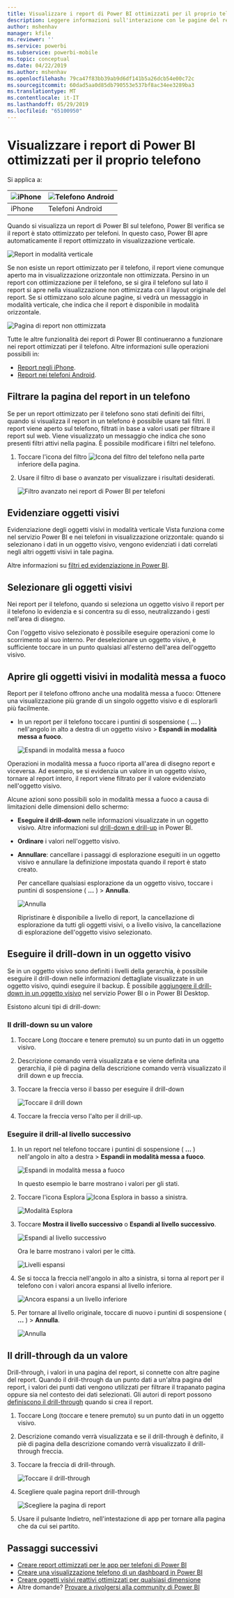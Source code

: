 ```yaml
---
title: Visualizzare i report di Power BI ottimizzati per il proprio telefono
description: Leggere informazioni sull'interazione con le pagine del report ottimizzate per la visualizzazione in app per telefoni di Power BI.
author: mshenhav
manager: kfile
ms.reviewer: ''
ms.service: powerbi
ms.subservice: powerbi-mobile
ms.topic: conceptual
ms.date: 04/22/2019
ms.author: mshenhav
ms.openlocfilehash: 79ca47f83bb39ab9d6df141b5a26dcb54e00c72c
ms.sourcegitcommit: 60dad5aa0d85db790553e537bf8ac34ee3289ba3
ms.translationtype: MT
ms.contentlocale: it-IT
ms.lasthandoff: 05/29/2019
ms.locfileid: "65100950"
---
```

# <a name="view-power-bi-reports-optimized-for-your-phone"></a>Visualizzare i report di Power BI ottimizzati per il proprio telefono

Si applica a:

| ![iPhone](./media/mobile-apps-view-phone-report/ios-logo-40-px.png) | ![Telefono Android](./media/mobile-apps-view-phone-report/android-logo-40-px.png) |
|:--- |:--- |
| iPhone |Telefoni Android |

Quando si visualizza un report di Power BI sul telefono, Power BI verifica se il report è stato ottimizzato per telefoni. In questo caso, Power BI apre automaticamente il report ottimizzato in visualizzazione verticale.

![Report in modalità verticale](./media/mobile-apps-view-phone-report/07-power-bi-phone-report-portrait.png)

Se non esiste un report ottimizzato per il telefono, il report viene comunque aperto ma in visualizzazione orizzontale non ottimizzata. Persino in un report con ottimizzazione per il telefono, se si gira il telefono sul lato il report si apre nella visualizzazione non ottimizzata con il layout originale del report. Se si ottimizzano solo alcune pagine, si vedrà un messaggio in modalità verticale, che indica che il report è disponibile in modalità orizzontale.

![Pagina di report non ottimizzata](./media/mobile-apps-view-phone-report/06-power-bi-phone-report-page-not-optimized.png)

Tutte le altre funzionalità dei report di Power BI continueranno a funzionare nei report ottimizzati per il telefono. Altre informazioni sulle operazioni possibili in:

* [Report negli iPhone](mobile-reports-in-the-mobile-apps.md). 
* [Report nei telefoni Android](mobile-reports-in-the-mobile-apps.md).

## <a name="filter-the-report-page-on-a-phone"></a>Filtrare la pagina del report in un telefono
Se per un report ottimizzato per il telefono sono stati definiti dei filtri, quando si visualizza il report in un telefono è possibile usare tali filtri. Il report viene aperto sul telefono, filtrati in base a valori usati per filtrare il report sul web. Viene visualizzato un messaggio che indica che sono presenti filtri attivi nella pagina. È possibile modificare i filtri nel telefono.

1. Toccare l'icona del filtro ![Icona del filtro del telefono](./media/mobile-apps-view-phone-report/power-bi-phone-filter-icon.png) nella parte inferiore della pagina. 
2. Usare il filtro di base o avanzato per visualizzare i risultati desiderati.
   
    ![Filtro avanzato nei report di Power BI per telefoni](./media/mobile-apps-view-phone-report/power-bi-iphone-advanced-filter-toronto.gif)

## <a name="cross-highlight-visuals"></a>Evidenziare oggetti visivi
Evidenziazione degli oggetti visivi in modalità verticale Vista funziona come nel servizio Power BI e nei telefoni in visualizzazione orizzontale: quando si selezionano i dati in un oggetto visivo, vengono evidenziati i dati correlati negli altri oggetti visivi in tale pagina.

Altre informazioni su [filtri ed evidenziazione in Power BI](../../power-bi-reports-filters-and-highlighting.md).

## <a name="select-visuals"></a>Selezionare gli oggetti visivi
Nei report per il telefono, quando si seleziona un oggetto visivo il report per il telefono lo evidenzia e si concentra su di esso, neutralizzando i gesti nell'area di disegno.

Con l'oggetto visivo selezionato è possibile eseguire operazioni come lo scorrimento al suo interno. Per deselezionare un oggetto visivo, è sufficiente toccare in un punto qualsiasi all'esterno dell'area dell'oggetto visivo.

## <a name="open-visuals-in-focus-mode"></a>Aprire gli oggetti visivi in modalità messa a fuoco
Report per il telefono offrono anche una modalità messa a fuoco: Ottenere una visualizzazione più grande di un singolo oggetto visivo e di esplorarli più facilmente.

* In un report per il telefono toccare i puntini di sospensione ( **...** ) nell'angolo in alto a destra di un oggetto visivo > **Espandi in modalità messa a fuoco**.
  
    ![Espandi in modalità messa a fuoco](././media/mobile-apps-view-phone-report/power-bi-phone-report-focus-mode.png)

Operazioni in modalità messa a fuoco riporta all'area di disegno report e viceversa. Ad esempio, se si evidenzia un valore in un oggetto visivo, tornare al report intero, il report viene filtrato per il valore evidenziato nell'oggetto visivo.

Alcune azioni sono possibili solo in modalità messa a fuoco a causa di limitazioni delle dimensioni dello schermo:

* **Eseguire il drill-down** nelle informazioni visualizzate in un oggetto visivo. Altre informazioni sul [drill-down e drill-up](mobile-apps-view-phone-report.md#drill-down-in-a-visual) in Power BI.
* **Ordinare** i valori nell'oggetto visivo.
* **Annullare**: cancellare i passaggi di esplorazione eseguiti in un oggetto visivo e annullare la definizione impostata quando il report è stato creato.
  
    Per cancellare qualsiasi esplorazione da un oggetto visivo, toccare i puntini di sospensione ( **...** ) > **Annulla**.
  
    ![Annulla](././media/mobile-apps-view-phone-report/power-bi-phone-report-revert-levels.png)
  
    Ripristinare è disponibile a livello di report, la cancellazione di esplorazione da tutti gli oggetti visivi, o a livello visivo, la cancellazione di esplorazione dell'oggetto visivo selezionato.   

## <a name="drill-down-in-a-visual"></a>Eseguire il drill-down in un oggetto visivo
Se in un oggetto visivo sono definiti i livelli della gerarchia, è possibile eseguire il drill-down nelle informazioni dettagliate visualizzate in un oggetto visivo, quindi eseguire il backup. È possibile [aggiungere il drill-down in un oggetto visivo](../end-user-drill.md) nel servizio Power BI o in Power BI Desktop.

Esistono alcuni tipi di drill-down:

### <a name="drill-down-on-a-value"></a>Il drill-down su un valore
1. Toccare Long (toccare e tenere premuto) su un punto dati in un oggetto visivo.
2. Descrizione comando verrà visualizzata e se viene definita una gerarchia, il piè di pagina della descrizione comando verrà visualizzato il drill down e up freccia.
3. Toccare la freccia verso il basso per eseguire il drill-down

    ![Toccare il drill down](././media/mobile-apps-view-phone-report/report-drill-down.png)
    
4. Toccare la freccia verso l'alto per il drill-up.

### <a name="drill-to-next-level"></a>Eseguire il drill-al livello successivo
1. In un report nel telefono toccare i puntini di sospensione ( **...** ) nell'angolo in alto a destra > **Espandi in modalità messa a fuoco**.
   
    ![Espandi in modalità messa a fuoco](././media/mobile-apps-view-phone-report/power-bi-phone-report-focus-mode.png)
   
    In questo esempio le barre mostrano i valori per gli stati.
2. Toccare l'icona Esplora ![Icona Esplora](./media/mobile-apps-view-phone-report/power-bi-phone-report-explore-icon.png) in basso a sinistra.
   
    ![Modalità Esplora](./media/mobile-apps-view-phone-report/power-bi-phone-report-explore-mode.png)
3. Toccare **Mostra il livello successivo** o **Espandi al livello successivo**.
   
    ![Espandi al livello successivo](./media/mobile-apps-view-phone-report/power-bi-phone-report-expand-levels.png)
   
    Ora le barre mostrano i valori per le città.
   
    ![Livelli espansi](./media/mobile-apps-view-phone-report/power-bi-phone-report-expanded-levels.png)
4. Se si tocca la freccia nell'angolo in alto a sinistra, si torna al report per il telefono con i valori ancora espansi al livello inferiore.
   
    ![Ancora espansi a un livello inferiore](./media/mobile-apps-view-phone-report/power-bi-back-to-phone-report-expanded-levels.png)
5. Per tornare al livello originale, toccare di nuovo i puntini di sospensione ( **...** ) > **Annulla**.
   
    ![Annulla](././media/mobile-apps-view-phone-report/power-bi-phone-report-revert-levels.png)

## <a name="drill-through-from-a-value"></a>Il drill-through da un valore
Drill-through, i valori in una pagina del report, si connette con altre pagine del report. Quando il drill-through da un punto dati a un'altra pagina del report, i valori dei punti dati vengono utilizzati per filtrare il trapanato pagina oppure sia nel contesto dei dati selezionati.
Gli autori di report possono [definiscono il drill-through](https://docs.microsoft.com/power-bi/desktop-drillthrough) quando si crea il report.

1. Toccare Long (toccare e tenere premuto) su un punto dati in un oggetto visivo.
2. Descrizione comando verrà visualizzata e se il drill-through è definito, il piè di pagina della descrizione comando verrà visualizzato il drill-through freccia.
3. Toccare la freccia di drill-through.

    ![Toccare il drill-through](././media/mobile-apps-view-phone-report/report-drill-through1.png)

4. Scegliere quale pagina report drill-through

    ![Scegliere la pagina di report](././media/mobile-apps-view-phone-report/report-drill-through2.png)

5. Usare il pulsante Indietro, nell'intestazione di app per tornare alla pagina che da cui sei partito.


## <a name="next-steps"></a>Passaggi successivi
* [Creare report ottimizzati per le app per telefoni di Power BI](../../desktop-create-phone-report.md)
* [Creare una visualizzazione telefono di un dashboard in Power BI](../../service-create-dashboard-mobile-phone-view.md)
* [Creare oggetti visivi reattivi ottimizzati per qualsiasi dimensione](../../visuals/desktop-create-responsive-visuals.md)
* Altre domande? [Provare a rivolgersi alla community di Power BI](http://community.powerbi.com/)

